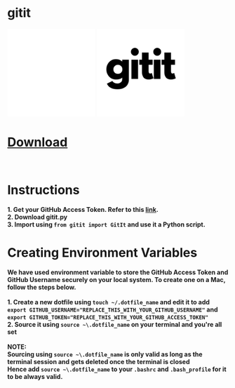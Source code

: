 # gitit

<p float=left>
  <img src="logos/gitit_dark_trans.png" alt="logo" width="200" />
  <img src="logos/gitit_light_trans.png" alt="logo" width="200" />
</p>

<a href="https://raw.githubusercontent.com/pranavsastry/gitit/main/gitit.py"><h1>Download</h1></a><br>

# Instructions <br>
**1. Get your GitHub Access Token. Refer to this <a href="https://docs.github.com/en/github/authenticating-to-github/creating-a-personal-access-token">link</a>.<br> 2. Download gitit.py <br> 3. Import using `from gitit import GitIt` and use it a Python script. <br>**

# Creating Environment Variables
**We have used environment variable to store the GitHub Access Token and GitHub Username securely on your local system. To create one on a Mac, follow the steps below.<br><br>1. Create a new dotfile using `touch ~/.dotfile_name` and edit it to add `export GITHUB_USERNAME="REPLACE_THIS_WITH_YOUR_GITHUB_USERNAME"` and `export GITHUB_TOKEN="REPLACE_THIS_WITH_YOUR_GITHUB_ACCESS_TOKEN"` <br>2. Source it using `source ~\.dotfile_name` on your terminal and you're all set<br>
<br>
NOTE: <br>
Sourcing using `source ~\.dotfile_name` is only valid as long as the terminal session and gets deleted once the terminal is closed<br>Hence add `source ~\.dotfile_name` to your `.bashrc` and `.bash_profile` for it to be always valid.<br>**
